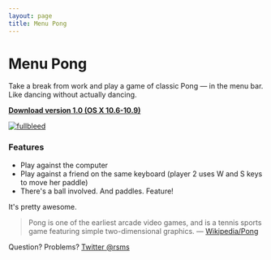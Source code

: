 ```yaml
---
layout: page
title: Menu Pong
---
```


# Menu Pong

Take a break from work and play a game of classic Pong — in the menu bar. Like dancing without actually dancing.

**[Download version 1.0 (OS X 10.6-10.9)](Menu-Pong-1.0.zip)**

[![fullbleed](http://farm7.static.flickr.com/6044/5902429044_31a8116f80_b.jpg)](http://farm7.static.flickr.com/6044/5902429044_6e8347d11d_o.png)

### Features

- Play against the computer
- Play against a friend on the same keyboard (player 2 uses W and S keys to move her paddle)
- There's a ball involved. And paddles. Feature!

It's pretty awesome.

> Pong is one of the earliest arcade video games, and is a tennis sports game featuring simple two-dimensional graphics. — [Wikipedia/Pong](http://en.wikipedia.org/wiki/Pong)

Question? Problems? [Twitter @rsms](https://twitter.com/rsms)